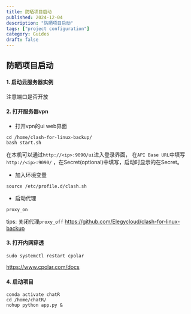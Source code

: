 ```yaml
---
title: 防晒项目启动
published: 2024-12-04
description: "防晒项目启动"
tags: ["project configuration"]
category: Guides
draft: false
---
```


## 防晒项目启动

#### 1. 启动云服务器实例
注意端口是否开放
#### 2. 打开服务器vpn
- 打开vpn的ui web界面
```shell
cd /home/clash-for-linux-backup/
bash start.sh
```
在本机可以通过`http://<ip>:9090/ui`进入登录界面， 在`API Base URL`中填写`http://<ip>:9090/`
，在Secret(optional)中填写，启动时显示的在Secret。
- 加入环境变量
```shell
source /etc/profile.d/clash.sh
```
- 启动代理
```shell
proxy_on
```
tips: 关闭代理`proxy_off`
https://github.com/Elegycloud/clash-for-linux-backup
#### 3. 打开内网穿透
```shell
sudo systemctl restart cpolar
```
https://www.cpolar.com/docs
#### 4. 启动项目
```shell
conda activate chatR
cd /home/chatR/
nohup python app.py &
```
